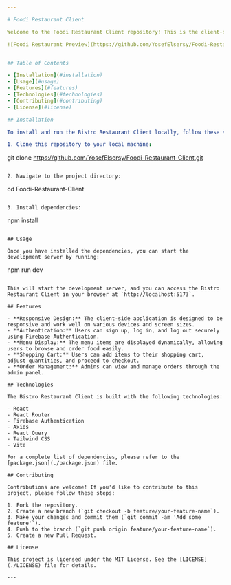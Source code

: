 ```yaml
---

# Foodi Restaurant Client

Welcome to the Foodi Restaurant Client repository! This is the client-side application for Foodi Restaurant, built with React and other technologies.

![Foodi Restaurant Preview](https://github.com/YosefElsersy/Foodi-Restaurant-Client/assets/124294506/e0a1228a-0abb-4a80-b249-023716c12690)


## Table of Contents

- [Installation](#installation)
- [Usage](#usage)
- [Features](#features)
- [Technologies](#technologies)
- [Contributing](#contributing)
- [License](#license)

## Installation

To install and run the Bistro Restaurant Client locally, follow these steps:

1. Clone this repository to your local machine:

   ```
   git clone https://github.com/YosefElsersy/Foodi-Restaurant-Client.git
   ```

2. Navigate to the project directory:

   ```
   cd Foodi-Restaurant-Client
   ```

3. Install dependencies:

   ```
   npm install
   ```

## Usage

Once you have installed the dependencies, you can start the development server by running:

```
npm run dev
```

This will start the development server, and you can access the Bistro Restaurant Client in your browser at `http://localhost:5173`.

## Features

- **Responsive Design:** The client-side application is designed to be responsive and work well on various devices and screen sizes.
- **Authentication:** Users can sign up, log in, and log out securely using Firebase Authentication.
- **Menu Display:** The menu items are displayed dynamically, allowing users to browse and order food easily.
- **Shopping Cart:** Users can add items to their shopping cart, adjust quantities, and proceed to checkout.
- **Order Management:** Admins can view and manage orders through the admin panel.

## Technologies

The Bistro Restaurant Client is built with the following technologies:

- React
- React Router
- Firebase Authentication
- Axios
- React Query
- Tailwind CSS
- Vite

For a complete list of dependencies, please refer to the [package.json](./package.json) file.

## Contributing

Contributions are welcome! If you'd like to contribute to this project, please follow these steps:

1. Fork the repository.
2. Create a new branch (`git checkout -b feature/your-feature-name`).
3. Make your changes and commit them (`git commit -am 'Add some feature'`).
4. Push to the branch (`git push origin feature/your-feature-name`).
5. Create a new Pull Request.

## License

This project is licensed under the MIT License. See the [LICENSE](./LICENSE) file for details.

---
```

